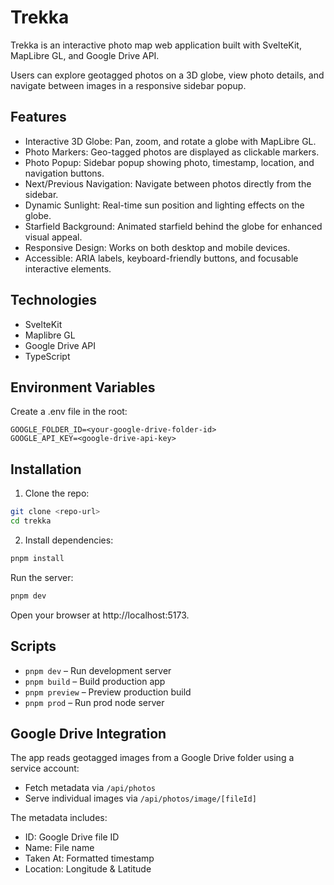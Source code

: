 # Trekka

Trekka is an interactive photo map web application built with SvelteKit, MapLibre GL, and Google Drive API. 

Users can explore geotagged photos on a 3D globe, view photo details, and navigate between images in a responsive sidebar popup.

## Features

* Interactive 3D Globe: Pan, zoom, and rotate a globe with MapLibre GL.
* Photo Markers: Geo-tagged photos are displayed as clickable markers.
* Photo Popup: Sidebar popup showing photo, timestamp, location, and navigation buttons.
* Next/Previous Navigation: Navigate between photos directly from the sidebar.
* Dynamic Sunlight: Real-time sun position and lighting effects on the globe.
* Starfield Background: Animated starfield behind the globe for enhanced visual appeal.
* Responsive Design: Works on both desktop and mobile devices.
* Accessible: ARIA labels, keyboard-friendly buttons, and focusable interactive elements.

## Technologies

* SvelteKit
* Maplibre GL
* Google Drive API
* TypeScript

## Environment Variables

Create a .env file in the root:
```.env
GOOGLE_FOLDER_ID=<your-google-drive-folder-id>
GOOGLE_API_KEY=<google-drive-api-key>
```

## Installation

1. Clone the repo:
```bash
git clone <repo-url>
cd trekka
```

2. Install dependencies:
```bash
pnpm install
```

Run the server:
```bash
pnpm dev
```

Open your browser at http://localhost:5173.

## Scripts

* `pnpm dev` – Run development server
* `pnpm build` – Build production app
* `pnpm preview` – Preview production build
* `pnpm prod` – Run prod node server

## Google Drive Integration

The app reads geotagged images from a Google Drive folder using a service account:
* Fetch metadata via `/api/photos`
* Serve individual images via `/api/photos/image/[fileId]`

The metadata includes:
* ID: Google Drive file ID
* Name: File name
* Taken At: Formatted timestamp
* Location: Longitude & Latitude
